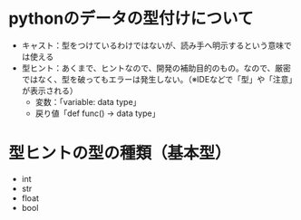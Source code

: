 # pythonのデータの型付けについて
- キャスト：型をつけているわけではないが、読み手へ明示するという意味では使える
- 型ヒント：あくまで、ヒントなので、開発の補助目的のもの。なので、厳密ではなく、型を破ってもエラーは発生しない。（※IDEなどで「型」や「注意」が表示される）
    - 変数：「variable: data type」
    - 戻り値「def func() -> data type」

# 型ヒントの型の種類（基本型）
- int
- str
- float
- bool